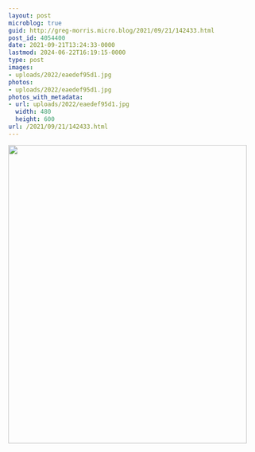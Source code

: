 ```yaml
---
layout: post
microblog: true
guid: http://greg-morris.micro.blog/2021/09/21/142433.html
post_id: 4054400
date: 2021-09-21T13:24:33-0000
lastmod: 2024-06-22T16:19:15-0000
type: post
images:
- uploads/2022/eaedef95d1.jpg
photos:
- uploads/2022/eaedef95d1.jpg
photos_with_metadata:
- url: uploads/2022/eaedef95d1.jpg
  width: 480
  height: 600
url: /2021/09/21/142433.html
---
```



<img src="uploads/2022/eaedef95d1.jpg" width="480" height="600" alt="">
